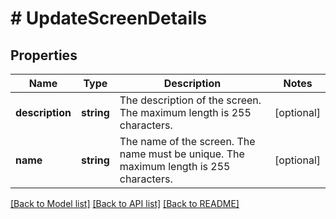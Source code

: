 # # UpdateScreenDetails

## Properties

Name | Type | Description | Notes
------------ | ------------- | ------------- | -------------
**description** | **string** | The description of the screen. The maximum length is 255 characters. | [optional]
**name** | **string** | The name of the screen. The name must be unique. The maximum length is 255 characters. | [optional]

[[Back to Model list]](../../README.md#models) [[Back to API list]](../../README.md#endpoints) [[Back to README]](../../README.md)

